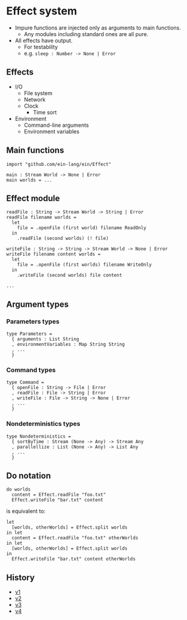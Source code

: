 # Effect system

- Impure functions are injected only as arguments to main functions.
  - Any modules including standard ones are all pure.
- All effects have output.
  - For testability
  - e.g. `sleep : Number -> None | Error`

## Effects

- I/O
  - File system
  - Network
  - Clock
    - Time sort
- Environment
  - Command-line arguments
  - Environment variables

## Main functions

```
import "github.com/ein-lang/ein/Effect"

main : Stream World -> None | Error
main worlds = ...
```

## Effect module

```
readFile : String -> Stream World -> String | Error
readFile filename worlds =
  let
    file = .openFile (first world) filename ReadOnly
  in
    .readFile (second worlds) (! file)

writeFile : String -> String -> Stream World -> None | Error
writeFile filename content worlds =
  let
    file = .openFile (first worlds) filename WriteOnly
  in
    .writeFile (second worlds) file content

...
```

## Argument types

### Parameters types

```
type Parameters =
  { arguments : List String
  , environmentVariables : Map String String
  , ...
  }
```

### Command types

```
type Command =
  { openFile : String -> File | Error
  , readFile : File -> String | Error
  , writeFile : File -> String -> None | Error
  , ...
  }
```

### Nondeterministics types

```
type Nondeterministics =
  { sortByTime : Stream (None -> Any) -> Stream Any
  , parallellize : List (None -> Any) -> List Any
  , ...
  }
```

## Do notation

```
do worlds
  content = Effect.readFile "foo.txt"
  Effect.writeFile "bar.txt" content
```

is equivalent to:

```
let
  [worlds, otherWorlds] = Effect.split worlds
in let
  content = Effect.readFile "foo.txt" otherWorlds
in let
  [worlds, otherWorlds] = Effect.split worlds
in
  Effect.writeFile "bar.txt" content otherWorlds
```

## History

- [v1](v1.md)
- [v2](v2.md)
- [v3](v3.md)
- [v4](v4.md)
